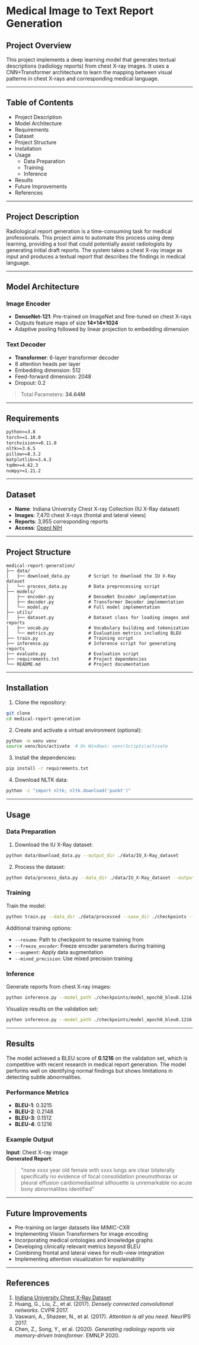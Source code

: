 
# Medical Image to Text Report Generation

## Project Overview
This project implements a deep learning model that generates textual descriptions (radiology reports) from chest X-ray images. It uses a CNN+Transformer architecture to learn the mapping between visual patterns in chest X-rays and corresponding medical language.

---

## Table of Contents
- Project Description
- Model Architecture
- Requirements
- Dataset
- Project Structure
- Installation
- Usage
  - Data Preparation
  - Training
  - Inference
- Results
- Future Improvements
- References

---

## Project Description
Radiological report generation is a time-consuming task for medical professionals. This project aims to automate this process using deep learning, providing a tool that could potentially assist radiologists by generating initial draft reports. The system takes a chest X-ray image as input and produces a textual report that describes the findings in medical language.

---

## Model Architecture

### Image Encoder
- **DenseNet-121**: Pre-trained on ImageNet and fine-tuned on chest X-rays
- Outputs feature maps of size **14×14×1024**
- Adaptive pooling followed by linear projection to embedding dimension

### Text Decoder
- **Transformer**: 6-layer transformer decoder
- 8 attention heads per layer
- Embedding dimension: 512
- Feed-forward dimension: 2048
- Dropout: 0.2

> Total Parameters: **34.64M**

---

## Requirements

```txt
python>=3.8
torch>=1.10.0
torchvision>=0.11.0
nltk>=3.6.5
pillow>=8.3.2
matplotlib>=3.4.3
tqdm>=4.62.3
numpy>=1.21.2
```

---

## Dataset
- **Name**: Indiana University Chest X-ray Collection (IU X-Ray dataset)
- **Images**: 7,470 chest X-rays (frontal and lateral views)
- **Reports**: 3,955 corresponding reports
- **Access**: [OpenI NIH](https://openi.nlm.nih.gov/faq)

---

## Project Structure

```
medical-report-generation/
├── data/
│   ├── download_data.py       # Script to download the IU X-Ray dataset
│   └── process_data.py        # Data preprocessing script
├── models/
│   ├── encoder.py             # DenseNet Encoder implementation
│   ├── decoder.py             # Transformer Decoder implementation
│   └── model.py               # Full model implementation
├── utils/
│   ├── dataset.py             # Dataset class for loading images and reports
│   ├── vocab.py               # Vocabulary building and tokenization
│   └── metrics.py             # Evaluation metrics including BLEU
├── train.py                   # Training script
├── inference.py               # Inference script for generating reports
├── evaluate.py                # Evaluation script
├── requirements.txt           # Project dependencies
└── README.md                  # Project documentation
```

---

## Installation

1. Clone the repository:
```bash
git clone 
cd medical-report-generation
```

2. Create and activate a virtual environment (optional):
```bash
python -m venv venv
source venv/bin/activate  # On Windows: venv\Scripts\activate
```

3. Install the dependencies:
```bash
pip install -r requirements.txt
```

4. Download NLTK data:
```bash
python -c "import nltk; nltk.download('punkt')"
```

---

## Usage

### Data Preparation

1. Download the IU X-Ray dataset:
```bash
python data/download_data.py --output_dir ./data/IU_X-Ray_dataset
```

2. Process the dataset:
```bash
python data/process_data.py --data_dir ./data/IU_X-Ray_dataset --output_dir ./data/processed
```

### Training

Train the model:
```bash
python train.py --data_dir ./data/processed --save_dir ./checkpoints --epochs 30 --batch_size 16 --lr 5e-4
```

Additional training options:
- `--resume`: Path to checkpoint to resume training from
- `--freeze_encoder`: Freeze encoder parameters during training
- `--augment`: Apply data augmentation
- `--mixed_precision`: Use mixed precision training

### Inference

Generate reports from chest X-ray images:
```bash
python inference.py --model_path ./checkpoints/model_epoch8_bleu0.1216.pth --image_path ./test_images/sample.png
```

Visualize results on the validation set:
```bash
python inference.py --model_path ./checkpoints/model_epoch8_bleu0.1216.pth --val_samples 5
```

---

## Results

The model achieved a BLEU score of **0.1216** on the validation set, which is competitive with recent research in medical report generation. The model performs well on identifying normal findings but shows limitations in detecting subtle abnormalities.

### Performance Metrics

- **BLEU-1**: 0.3215  
- **BLEU-2**: 0.2148  
- **BLEU-3**: 0.1512  
- **BLEU-4**: 0.1216

### Example Output

**Input**: Chest X-ray image  
**Generated Report**:  
> "none xxxx year old female with xxxx lungs are clear bilaterally specifically no evidence of focal consolidation pneumothorax or pleural effusion cardiomediastinal silhouette is unremarkable no acute bony abnormalities identified"

---

## Future Improvements

- Pre-training on larger datasets like MIMIC-CXR
- Implementing Vision Transformers for image encoding
- Incorporating medical ontologies and knowledge graphs
- Developing clinically relevant metrics beyond BLEU
- Combining frontal and lateral views for multi-view integration
- Implementing attention visualization for explainability

---

## References

1. [Indiana University Chest X-Ray Dataset](https://openi.nlm.nih.gov/faq)  
2. Huang, G., Liu, Z., et al. (2017). *Densely connected convolutional networks*. CVPR 2017.  
3. Vaswani, A., Shazeer, N., et al. (2017). *Attention is all you need*. NeurIPS 2017.  
4. Chen, Z., Song, Y., et al. (2020). *Generating radiology reports via memory-driven transformer*. EMNLP 2020.
